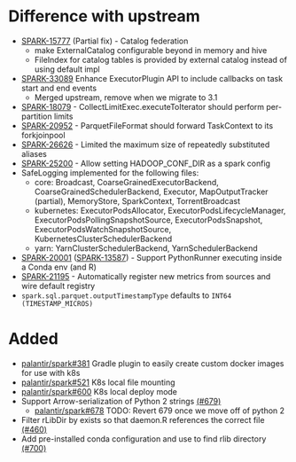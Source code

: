 # Difference with upstream
* [SPARK-15777](https://issues.apache.org/jira/browse/SPARK-15777) (Partial fix) - Catalog federation
  * make ExternalCatalog configurable beyond in memory and hive
  * FileIndex for catalog tables is provided by external catalog instead of using default impl
* [SPARK-33089](https://issues.apache.org/jira/browse/SPARK-33088) Enhance ExecutorPlugin API to include callbacks on task start and end events
  * Merged upstream, remove when we migrate to 3.1  
* [SPARK-18079](https://issues.apache.org/jira/browse/SPARK-18079) - CollectLimitExec.executeToIterator should perform per-partition limits
* [SPARK-20952](https://issues.apache.org/jira/browse/SPARK-20952) - ParquetFileFormat should forward TaskContext to its forkjoinpool
* [SPARK-26626](https://issues.apache.org/jira/browse/SPARK-26626) - Limited the maximum size of repeatedly substituted aliases
* [SPARK-25200](https://issues.apache.org/jira/browse/SPARK-25200) - Allow setting HADOOP_CONF_DIR as a spark config
* SafeLogging implemented for the following files:
  * core: Broadcast, CoarseGrainedExecutorBackend, CoarseGrainedSchedulerBackend, Executor, MapOutputTracker (partial), MemoryStore, SparkContext, TorrentBroadcast
  * kubernetes: ExecutorPodsAllocator, ExecutorPodsLifecycleManager, ExecutorPodsPollingSnapshotSource, ExecutorPodsSnapshot, ExecutorPodsWatchSnapshotSource, KubernetesClusterSchedulerBackend
  * yarn: YarnClusterSchedulerBackend, YarnSchedulerBackend
* [SPARK-20001](https://issues.apache.org/jira/browse/SPARK-20001) ([SPARK-13587](https://issues.apache.org/jira/browse/SPARK-13587)) - Support PythonRunner executing inside a Conda env (and R)
* [SPARK-21195](https://issues.apache.org/jira/browse/SPARK-21195) - Automatically register new metrics from sources and wire default registry
* `spark.sql.parquet.outputTimestampType` defaults to `INT64 (TIMESTAMP_MICROS)`

# Added
* [palantir/spark#381](https://github.com/palantir/spark/pull/381) Gradle plugin to easily create custom docker images for use with k8s
* [palantir/spark#521](https://github.com/palantir/spark/pull/521) K8s local file mounting
* [palantir/spark#600](https://github.com/palantir/spark/pull/600) K8s local deploy mode
* Support Arrow-serialization of Python 2 strings [(#679)](https://github.com/palantir/spark/pull/679)
  * [palantir/spark#678](https://github.com/palantir/spark/issues/678) TODO: Revert 679 once we move off of python 2
* Filter rLibDir by exists so that daemon.R references the correct file [(#460)](https://github.com/palantir/spark/pull/460)
* Add pre-installed conda configuration and use to find rlib directory [(#700)](https://github.com/palantir/spark/pull/700)  



